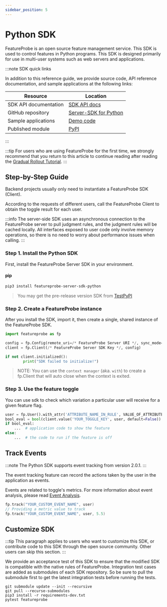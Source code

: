 ```yaml
---
sidebar_position: 5
---
```


# Python SDK

FeatureProbe is an open source feature management service. This SDK is used to control features in Python programs.
This SDK is designed primarily for use in multi-user systems such as web servers and applications.

:::note SDK quick links

In addition to this reference guide, we provide source code, API reference documentation, and sample applications at the following links:

| **Resource**  | **Location**                                                 |
| ------------- | ------------------------------------------------------------ |
| SDK API documentation  | [ SDK API docs](https://test-fp-server-py.readthedocs.io/en/latest/api.html) |
| GitHub repository | [Server-SDK for Python](https://github.com/FeatureProbe/server-sdk-python) |
| Sample applications      | [Demo code](https://github.com/FeatureProbe/server-sdk-python/blob/main/demo.py) |
| Published module    | [ PyPI](https://pypi.org/project/featureprobe-server-sdk-python/) |

:::

:::tip
For users who are using FeatureProbe for the first time, we strongly recommend that you return to this article to continue reading after reading the [Gradual Rollout Tutorial](../../tutorials/rollout_tutorial/).
:::

## Step-by-Step Guide

Backend projects usually only need to instantiate a FeatureProbe SDK (Client).

According to the requests of different users, call the FeatureProbe Client to obtain the toggle result for each user.

:::info
The server-side SDK uses an asynchronous connection to the FeatureProbe server to pull judgment rules, and the judgment rules will be cached locally. All interfaces exposed to user code only involve memory operations, so there is no need to worry about performance issues when calling.
:::


### Step 1. Install the Python SDK

First, install the FeatureProbe Server SDK in your environment.

#### pip

```bash
pip3 install featureprobe-server-sdk-python
```

> You may get the pre-release version SDK from [TestPyPI](https://test.pypi.org/project/featureprobe-server-sdk-python/)

<!-- WIP
#### conda

Will be supported later.

```bash
conda install featureprobe-server-sdk-python
```
-->

### Step 2. Create a FeatureProbe instance

After you install the SDK, import it, then create a single, shared instance of the FeatureProbe SDK.

```python
import featureprobe as fp

config = fp.Config(remote_uri=/* FeatureProbe Server URI */, sync_mode='polling', refresh_interval=3)
client = fp.Client(/* FeatureProbe Server SDK Key */, config)

if not client.initialized():
		print("SDK failed to initialize!")
```

> NOTE: You can use the `context manager` (aka. `with`) to create a fp.Client that will auto close when the context is exited.

### Step 3. Use the feature toggle

You can use sdk to check which variation a particular user will receive for a given feature flag.

```python
user = fp.User().with_attr('ATTRIBUTE_NAME_IN_RULE', VALUE_OF_ATTRIBUTE)
bool_eval = bool(client.value('YOUR_TOGGLE_KEY', user, default=False))
if bool_eval:
    ...  # application code to show the feature
else:
    ...  # the code to run if the feature is off
```

## Track Events

:::note
The Python SDK supports event tracking from version 2.0.1.
:::

The event tracking feature can record the actions taken by the user in the application as events.

Events are related to toggle's metrics. For more information about event analysis, please read [Event Analysis](../../tutorials/analysis).

```go
fp.track("YOUR_CUSTOM_EVENT_NAME", user)
// Providing a metric value to track
fp.track("YOUR_CUSTOM_EVENT_NAME", user, 5.5)
```



## Customize SDK

:::tip
This paragraph applies to users who want to customize this SDK, or contribute code to this SDK through the open source community. Other users can skip this section.
:::

We provide an acceptance test of this SDK to ensure that the modified SDK is compatible with the native rules of FeatureProbe.
Integration test cases are added as submodules of each SDK repository. So be sure to pull the submodule first to get the latest integration tests before running the tests.

```shell
git submodule update --init --recursive
git pull --recurse-submodules
pip3 install -r requirements-dev.txt
pytest featureprobe
```
